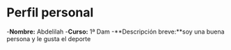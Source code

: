 # Perfil personal 
-**Nombre:** Abdelilah
-**Curso:** 1ª Dam
-**Descripción breve:**soy una buena persona y le gusta el deporte
